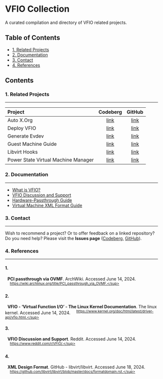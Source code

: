 # VFIO Collection
A curated compilation and directory of VFIO related projects.

## Table of Contents
- [1. Related Projects](#1-related-projects)
- [2. Documentation](#2-documentation)
- [3. Contact](#3-contact)
- [4. References](#4-references)

## Contents
### 1. Related Projects
---
| Project                             | Codeberg          | GitHub          |
| :---                                | :---:             | :---:           |
| Auto X.Org                          | [link][codeberg1] | [link][github1] |
| Deploy VFIO                         | [link][codeberg2] | [link][github2] |
| Generate Evdev                      | [link][codeberg3] | [link][github3] |
| Guest Machine Guide                 | [link][codeberg4] | [link][github4] |
| Libvirt Hooks                       | [link][codeberg5] | [link][github5] |
| Power State Virtual Machine Manager | [link][codeberg6] | [link][github6] |

[codeberg1]: https://codeberg.org/portellam/auto-xorg
[github1]:   https://github.com/portellam/auto-xorg
[codeberg2]: https://codeberg.org/portellam/deploy-VFIO
[github2]:   https://github.com/portellam/deploy-VFIO
[codeberg3]: https://codeberg.org/portellam/generate-evdev
[github3]:   https://github.com/portellam/generate-evdev
[codeberg4]: https://codeberg.org/portellam/guest-machine-guide
[github4]:   https://github.com/portellam/guest-machine-guide
[codeberg5]: https://codeberg.org/portellam/libvirt-hooks
[github5]:   https://github.com/portellam/libvirt-hooks
[codeberg6]: https://codeberg.org/portellam/powerstate-virtmanager
[github6]:   https://github.com/portellam/powerstate-virtmanager

### 2. Documentation
---
- [What is VFIO?](#2)
- [VFIO Discussion and Support](#3)
- [Hardware-Passthrough Guide](#1)
- [Virtual Machine XML Format Guide](#4)

### 3. Contact
---
Wish to recommend a project? Or to offer feedback on a linked repository? Do you
need help? Please visit the **Issues page** ([Codeberg][codeberg-issues],
[GitHub][github-issues]).

[codeberg-issues]: https://codeberg.org/portellam/vfio-collection/issues
[github-issues]:   https://github.com/portellam/vfio-collection/issues

### 4. References
---
#### 1.
&nbsp;&nbsp;**PCI passthrough via OVMF**. ArchWiki. Accessed June 14, 2024.
&nbsp;&nbsp;&nbsp;&nbsp;<sup>https://wiki.archlinux.org/title/PCI_passthrough_via_OVMF.</sup>

#### 2.
&nbsp;&nbsp;**VFIO - ‘Virtual Function I/O’ - The Linux Kernel Documentation**.
The linux kernel. Accessed June 14, 2024.
&nbsp;&nbsp;&nbsp;&nbsp;<sup>https://www.kernel.org/doc/html/latest/driver-api/vfio.html.</sup>

#### 3.
&nbsp;&nbsp;**VFIO Discussion and Support**. Reddit. Accessed June 14, 2024.
&nbsp;&nbsp;&nbsp;&nbsp;<sup>https://www.reddit.com/r/VFIO/.</sup>

#### 4.
&nbsp;&nbsp;**XML Design Format**. GitHub - libvirt/libvirt. Accessed June 18, 2024.
&nbsp;&nbsp;&nbsp;&nbsp;<sup>https://github.com/libvirt/libvirt/blob/master/docs/formatdomain.rst.</sup>
